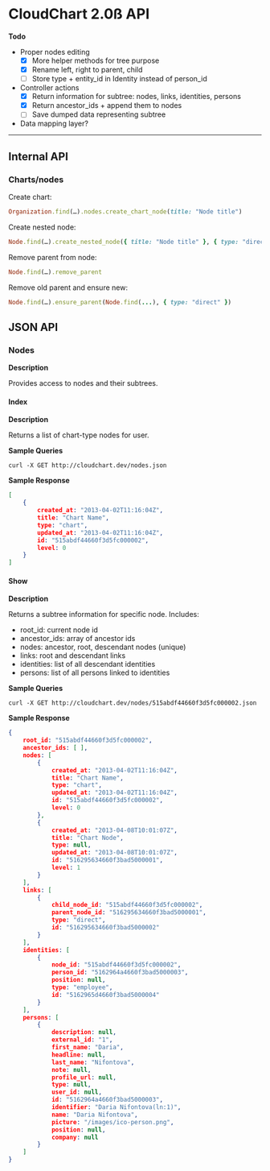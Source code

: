 # CloudChart 2.0ß API

**Todo**

- Proper nodes editing
	- [x] More helper methods for tree purpose
	- [x] Rename left, right to parent, child
	- [ ] Store type + entity_id in Identity instead of person_id
- Controller actions
	- [x] Return information for subtree: nodes, links, identities, persons
	- [x] Return ancestor_ids + append them to nodes
	- [ ] Save dumped data representing subtree
- Data mapping layer?

---

## Internal API

### Charts/nodes

Create chart:

```ruby
Organization.find(…).nodes.create_chart_node(title: "Node title")
```

Create nested node:

```ruby
Node.find(…).create_nested_node({ title: "Node title" }, { type: "direct" })
```

Remove parent from node:

```ruby
Node.find(…).remove_parent
```

Remove old parent and ensure new:

```ruby
Node.find(…).ensure_parent(Node.find(...), { type: "direct" })
```


## JSON API

### Nodes

**Description**

Provides access to nodes and their subtrees.

#### Index

**Description**

Returns a list of chart-type nodes for user.

**Sample Queries**

```
curl -X GET http://cloudchart.dev/nodes.json
```

**Sample Response**

```json
[
    {
		created_at: "2013-04-02T11:16:04Z",
		title: "Chart Name",
		type: "chart",
		updated_at: "2013-04-02T11:16:04Z",
		id: "515abdf44660f3d5fc000002",
		level: 0
	}
]
```

#### Show

**Description**

Returns a subtree information for specific node. Includes:

- root_id: current node id
- ancestor_ids: array of ancestor ids
- nodes: ancestor, root, descendant nodes (unique)
- links: root and descendant links
- identities: list of all descendant identities
- persons: list of all persons linked to identities

**Sample Queries**

```
curl -X GET http://cloudchart.dev/nodes/515abdf44660f3d5fc000002.json
```

**Sample Response**

```json
{
	root_id: "515abdf44660f3d5fc000002",
	ancestor_ids: [ ],
	nodes: [
		{
			created_at: "2013-04-02T11:16:04Z",
			title: "Chart Name",
			type: "chart",
			updated_at: "2013-04-02T11:16:04Z",
			id: "515abdf44660f3d5fc000002",
			level: 0
		},
		{
			created_at: "2013-04-08T10:01:07Z",
			title: "Chart Node",
			type: null,
			updated_at: "2013-04-08T10:01:07Z",
			id: "516295634660f3bad5000001",
			level: 1
		}
	],
	links: [
		{
			child_node_id: "515abdf44660f3d5fc000002",
			parent_node_id: "516295634660f3bad5000001",
			type: "direct",
			id: "516295634660f3bad5000002"
		}
	],
	identities: [
		{
			node_id: "515abdf44660f3d5fc000002",
			person_id: "5162964a4660f3bad5000003",
			position: null,
			type: "employee",
			id: "5162965d4660f3bad5000004"
		}
	],
	persons: [
		{
			description: null,
			external_id: "1",
			first_name: "Daria",
			headline: null,
			last_name: "Nifontova",
			note: null,
			profile_url: null,
			type: null,
			user_id: null,
			id: "5162964a4660f3bad5000003",
			identifier: "Daria Nifontova(ln:1)",
			name: "Daria Nifontova",
			picture: "/images/ico-person.png",
			position: null,
			company: null
		}
	]
}
```
